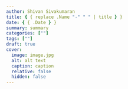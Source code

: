 ```yaml
---
author: Shivan Sivakumaran
title: { { replace .Name "-" " " | title } }
date: { { .Date } }
summary: summary
categories: [""]
tags: [""]
draft: true
cover:
  image: image.jpg
  alt: alt text
  caption: caption
  relative: false
  hidden: false
---
```

